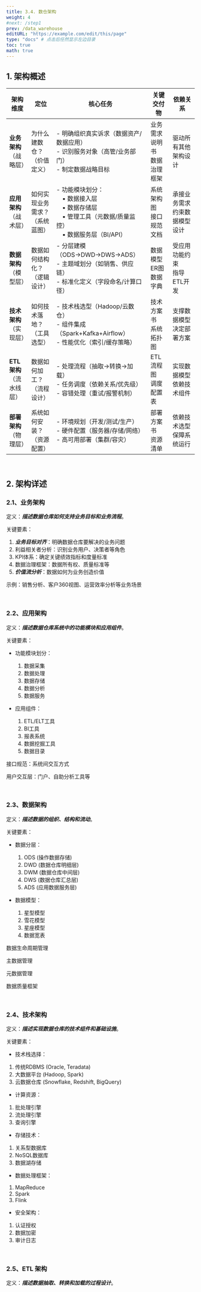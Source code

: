```yaml
---
title: 3.4. 数仓架构
weight: 4
#next: /step1
prev: /data_warehouse
editURL: "https://example.com/edit/this/page"
type: "docs" # 点击后任然显示左边目录
toc: true
math: true
---
```


## 1. 架构概述

| 架构维度          | 定位                     | 核心任务                                                                 | 关键交付物                  | 依赖关系                     |
|-------------------|--------------------------|--------------------------------------------------------------------------|-----------------------------|------------------------------|
| **业务架构**<br>（战略层） | 为什么建数仓？<br>（价值定义） | - 明确组织真实诉求（数据资产/数据应用）<br>- 识别服务对象（高管/业务部门）<br>- 制定数据战略目标 | 业务需求说明书<br>数据治理框架 | 驱动所有其他架构设计         |
| **应用架构**<br>（战术层） | 如何实现业务需求？<br>（系统蓝图） | - 功能模块划分：<br> ▪ 数据接入层<br> ▪ 数据存储层<br> ▪ 管理工具（元数据/质量监控）<br> ▪ 数据服务层（BI/API） | 系统架构图<br>接口规范文档  | 承接业务需求<br>约束数据模型设计 |
| **数据架构**<br>（模型层） | 数据如何结构化？<br>（逻辑设计） | - 分层建模（ODS→DWD→DWS→ADS）<br>- 主题域划分（如销售、供应链）<br>- 标准化定义（字段命名/计算口径） | 数据模型ER图<br>数据字典    | 受应用功能约束<br>指导ETL开发 |
| **技术架构**<br>（实现层） | 如何技术落地？<br>（工具选型） | - 技术栈选型（Hadoop/云数仓）<br>- 组件集成（Spark+Kafka+Airflow）<br>- 性能优化（索引/缓存策略） | 技术方案书<br>系统拓扑图    | 支撑数据模型<br>决定部署方案 |
| **ETL架构**<br>（流水线层） | 数据如何加工？<br>（流程设计） | - 处理流程（抽取→转换→加载）<br>- 任务调度（依赖关系/优先级）<br>- 容错处理（重试/报警机制） | ETL流程图<br>调度配置表     | 实现数据模型<br>依赖技术组件 |
| **部署架构**<br>（物理层） | 系统如何安装？<br>（资源配置） | - 环境规划（开发/测试/生产）<br>- 硬件配置（服务器/存储/网络）<br>- 高可用部署（集群/容灾） | 部署方案书<br>资源清单      | 依赖技术选型<br>保障系统运行 |

<br>

## 2. 架构详述

### 2.1、业务架构

定义：***描述数据仓库如何支持业务目标和业务流程***。

关键要素：
1. ***业务目标对齐***：明确数据仓库要解决的业务问题
2. 利益相关者分析：识别业务用户、决策者等角色
3. KPI体系：确定关键绩效指标和度量标准
4. 数据治理框架：数据所有权、质量标准等
5. ***价值流分析***：数据如何为业务创造价值

示例：销售分析、客户360视图、运营效率分析等业务场景


<br>


### 2.2、应用架构

定义：***描述数据仓库系统中的功能模块和应用组件***。

关键要素：
- 功能模块划分：
  1. 数据采集
  2. 数据处理
  3. 数据存储
  4. 数据分析
  5. 数据服务

- 应用组件：
  1. ETL/ELT工具
  2. BI工具
  3. 报表系统
  4. 数据挖掘工具
  5. 数据目录

接口规范：系统间交互方式

用户交互层：门户、自助分析工具等


<br>


### 2.3、数据架构

定义：***描述数据的组织、结构和流动***。

关键要素：
- 数据分层：
  1. ODS (操作数据存储)
  2. DWD (数据仓库明细层)
  3. DWM (数据仓库中间层)
  4. DWS (数据仓库汇总层)
  5. ADS (应用数据服务层)

- 数据模型：
  1. 星型模型
  2. 雪花模型
  3. 星座模型
  4. 数据宽表

数据生命周期管理

主数据管理

元数据管理

数据质量框架


<br>


### 2.4、技术架构

定义：***描述实现数据仓库的技术组件和基础设施***。

关键要素：

- 技术栈选择：
 1. 传统RDBMS (Oracle, Teradata)
 2. 大数据平台 (Hadoop, Spark)
 3. 云数据仓库 (Snowflake, Redshift, BigQuery)

- 计算资源：
 1. 批处理引擎
 2. 流处理引擎
 3. 查询引擎

- 存储技术：
 1. 关系型数据库
 2. NoSQL数据库
 3. 数据湖存储

- 数据处理框架：
 1. MapReduce
 2. Spark
 3. Flink

- 安全架构：
 1. 认证授权
 2. 数据加密
 3. 审计日志



<br>


### 2.5、ETL 架构

定义：***描述数据抽取、转换和加载的过程设计***。


























